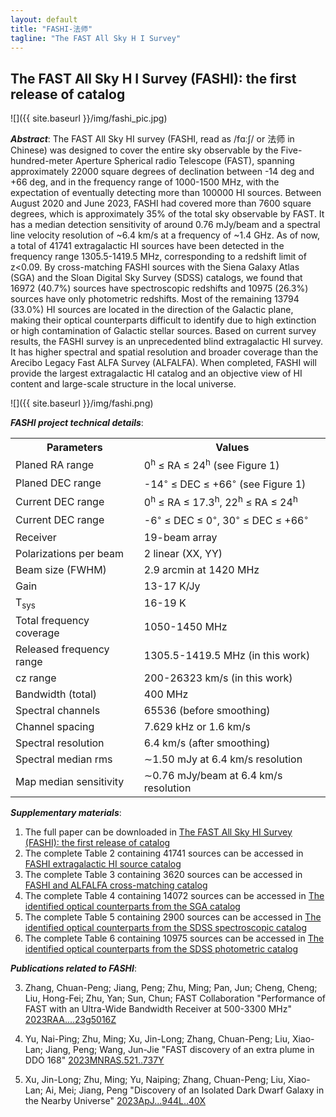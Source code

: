 ```yaml
---
layout: default
title: "FASHI-法师"
tagline: "The FAST All Sky H I Survey"
---
```


## The FAST All Sky H I Survey (FASHI): the first release of catalog


![]({{ site.baseurl }}/img/fashi_pic.jpg)

***Abstract***: The FAST All Sky HI survey (FASHI, read as /fɑːʃ/ or 法师 in Chinese) was designed to cover the entire sky observable by the Five-hundred-meter Aperture Spherical radio Telescope (FAST), spanning approximately 22000 square degrees of declination between -14 deg and +66 deg, and in the frequency range of 1000-1500 MHz, with the expectation of eventually detecting more than 100000 HI sources. Between August 2020 and June 2023, FASHI had covered more than 7600 square degrees, which is approximately 35% of the total sky observable by FAST. It has a median detection sensitivity of around 0.76 mJy/beam and a spectral line velocity resolution of ~6.4 km/s at a frequency of ~1.4 GHz. As of now, a total of 41741 extragalactic HI sources have been detected in the frequency range 1305.5-1419.5 MHz, corresponding to a redshift limit of z<0.09. By cross-matching FASHI sources with the Siena Galaxy Atlas (SGA) and the Sloan Digital Sky Survey (SDSS) catalogs, we found that 16972 (40.7%) sources have spectroscopic redshifts and 10975 (26.3%) sources have only photometric redshifts. Most of the remaining 13794 (33.0%) HI sources are located in the direction of the Galactic plane, making their optical counterparts difficult to identify due to high extinction or high contamination of Galactic stellar sources. Based on current survey results, the FASHI survey is an unprecedented blind extragalactic HI survey. It has higher spectral and spatial resolution and broader coverage than the Arecibo Legacy Fast ALFA Survey (ALFALFA). When completed, FASHI will provide the largest extragalactic HI catalog and an objective view of HI content and large-scale structure in the local universe.


![]({{ site.baseurl }}/img/fashi.png)

***FASHI project technical details***:
<table border="0">
    <tr>
        <th>Parameters</th>
        <th>Values</th>
    </tr>
    <tr>
        <td>Planed RA range</td>
        <td>0<sup>h</sup> ≤ RA ≤ 24<sup>h</sup> (see Figure 1)</td>
    </tr>
    <tr>
        <td>Planed DEC range</td>
        <td>-14<sup>◦</sup> ≤ DEC ≤ +66<sup>◦</sup> (see Figure 1)</td>
    </tr>
    <tr>
        <td>Current DEC range</td>
        <td>0<sup>h</sup> ≤ RA ≤ 17.3<sup>h</sup>, 22<sup>h</sup> ≤ RA ≤ 24<sup>h</sup> </td>
    </tr>
    <tr>
        <td>Current DEC range</td>
        <td>-6<sup>◦</sup> ≤ DEC ≤ 0<sup>◦</sup>, 30<sup>◦</sup> ≤ DEC ≤ +66<sup>◦</sup> </td>
    </tr>
    <tr>
        <td>Receiver</td>
        <td>19-beam array</td>
    </tr>
    <tr>
        <td>Polarizations per beam</td>
        <td>2 linear (XX, YY)</td>
    </tr>
    <tr>
        <td>Beam size (FWHM)</td>
        <td>2.9 arcmin at 1420 MHz</td>
    </tr>
    <tr>
        <td>Gain</td>
        <td>13-17 K/Jy</td>
    </tr>
    <tr>
        <td>T<sub>sys</sub> </td>
        <td>16-19 K</td>
    </tr>
    <tr>
        <td>Total frequency coverage</td>
        <td>1050-1450 MHz</td>
    </tr>
    <tr>
        <td>Released frequency range</td>
        <td>1305.5-1419.5 MHz (in this work)</td>
    </tr>
    <tr>
        <td>cz range</td>
        <td>200-26323 km/s (in this work)</td>
    </tr>
    <tr>
        <td>Bandwidth (total)</td>
        <td>400 MHz</td>
    </tr>
    <tr>
        <td>Spectral channels</td>
        <td>65536 (before smoothing)</td>
    </tr>
    <tr>
        <td>Channel spacing</td>
        <td>7.629 kHz or 1.6 km/s</td>
    </tr>
    <tr>
        <td>Spectral resolution</td>
        <td>6.4 km/s (after smoothing)</td>
    </tr>
    <tr>
        <td>Spectral median rms</td>
        <td> ∼1.50 mJy at 6.4 km/s resolution</td>
    </tr>
    <tr>
        <td>Map median sensitivity</td>
        <td>∼0.76 mJy/beam at 6.4 km/s resolution</td>
    </tr>
</table>

***Supplementary materials***:

1. The full paper can be downloaded in [The FAST All Sky HI Survey (FASHI): the first release of catalog]({{site.baseurl}}/pub/fashi.pdf)
2. The complete Table 2 containing 41741 sources can be accessed in [FASHI extragalactic HI source catalog]({{site.baseurl}}/img/Table2-FASHI_extragalactic_HI_source_catalog.csv)
3. The complete Table 3 containing 3620 sources can be accessed in [FASHI and ALFALFA cross-matching catalog]({{site.baseurl}}/img/Table3-FASHI_and_ALFALFA_cross-matching_catalog.csv)
4. The complete Table 4 containing 14072 sources can be accessed in [The identified optical counterparts from the SGA catalog]({{site.baseurl}}/img/Table4-The_identified_optical_counterparts_from_the_SGA_catalog.csv)
5. The complete Table 5 containing 2900 sources can be accessed in [The identified optical counterparts from the SDSS spectroscopic catalog]({{site.baseurl}}/img/Table5-The_identified_optical_counterparts_from_the_SDSS_spectroscopic_catalog.csv)
6. The complete Table 6 containing 10975 sources can be accessed in [The identified optical counterparts from the SDSS photometric catalog]({{site.baseurl}}/img/Table6-The_identified_optical_counterparts_from_the_SDSS_photometric_catalog.csv)

***Publications related to FASHI***:

3. Zhang, Chuan-Peng; Jiang, Peng; Zhu, Ming; Pan, Jun; Cheng, Cheng; Liu, Hong-Fei; Zhu, Yan; Sun, Chun; FAST Collaboration
	"Performance of FAST with an Ultra-Wide Bandwidth Receiver at 500-3300 MHz"
	[2023RAA....23g5016Z](https://ui.adsabs.harvard.edu/abs/2023RAA....23g5016Z/abstract)

2. Yu, Nai-Ping; Zhu, Ming; Xu, Jin-Long; Zhang, Chuan-Peng; Liu, Xiao-Lan; Jiang, Peng; Wang, Jun-Jie
	"FAST discovery of an extra plume in DDO 168"
	[2023MNRAS.521..737Y](https://ui.adsabs.harvard.edu/abs/2023MNRAS.521..737Y/abstract)

1. Xu, Jin-Long; Zhu, Ming; Yu, Naiping; Zhang, Chuan-Peng; Liu, Xiao-Lan; Ai, Mei; Jiang, Peng
	"Discovery of an Isolated Dark Dwarf Galaxy in the Nearby Universe"
	[2023ApJ...944L..40X](https://ui.adsabs.harvard.edu/abs/2023ApJ...944L..40X/abstract)
